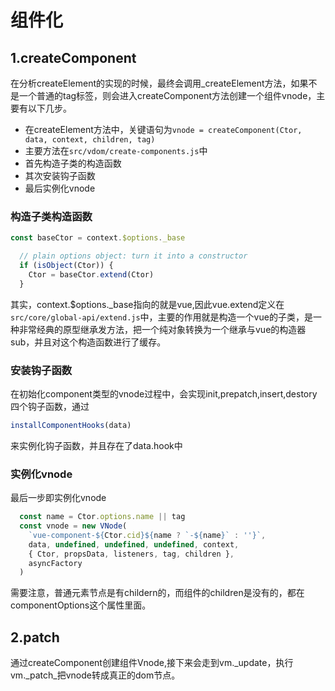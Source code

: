 # 组件化

## 1.createComponent

在分析createElement的实现的时候，最终会调用_createElement方法，如果不是一个普通的tag标签，则会进入createComponent方法创建一个组件vnode，主要有以下几步。

* 在createElement方法中，关键语句为`vnode = createComponent(Ctor, data, context, children, tag)`
* 主要方法在`src/vdom/create-components.js`中
* 首先构造子类的构造函数
* 其次安装钩子函数
* 最后实例化vnode

### 构造子类构造函数


``` javascript
const baseCtor = context.$options._base

  // plain options object: turn it into a constructor
  if (isObject(Ctor)) {
    Ctor = baseCtor.extend(Ctor)
  }
```
其实，context.$options._base指向的就是vue,因此vue.extend定义在`src/core/global-api/extend.js`中，主要的作用就是构造一个vue的子类，是一种非常经典的原型继承发方法，把一个纯对象转换为一个继承与vue的构造器sub，并且对这个构造函数进行了缓存。

### 安装钩子函数
在初始化component类型的vnode过程中，会实现init,prepatch,insert,destory四个钩子函数，通过
``` javascript
installComponentHooks(data)
```
来实例化钩子函数，并且存在了data.hook中

### 实例化vnode
最后一步即实例化vnode
```javascript
  const name = Ctor.options.name || tag
  const vnode = new VNode(
    `vue-component-${Ctor.cid}${name ? `-${name}` : ''}`,
    data, undefined, undefined, undefined, context,
    { Ctor, propsData, listeners, tag, children },
    asyncFactory
  )
```

需要注意，普通元素节点是有childern的，而组件的children是没有的，都在componentOptions这个属性里面。

## 2.patch
通过createComponent创建组件Vnode,接下来会走到vm._update，执行vm._patch_把vnode转成真正的dom节点。



